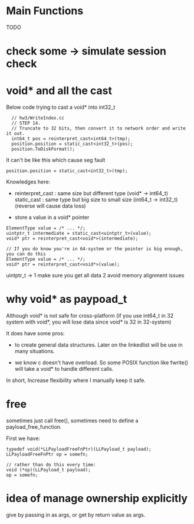 # Main Functions
TODO

# check some -> simulate session check

# void* and all the cast
Below code trying to cast a void* into int32_t
```
  // hw3/WriteIndex.cc
  // STEP 14.
  // Truncate to 32 bits, then convert it to network order and write it out.
  int64_t pos = reinterpret_cast<int64_t>(tmp);
  position.position = static_cast<int32_t>(pos);
  position.ToDiskFormat();
```

It can't be like this which cause seg fault
```
position.position = static_cast<int32_t>(tmp);
```
Knowledges here:

-  reinterpret_cast : same size but different type (void* -> int64_t)
   static_cast : same type but big size to small size (int64_t -> int32_t) (reverse will cause data loss)

- store a value in a void* pointer
```
ElementType value = /* ... */;
uintptr_t intermediate = static_cast<uintptr_t>(value);
void* ptr = reinterpret_cast<void*>(intermediate);

// If you do know you're in 64-system or the pointer is big enough, you can do this
ElementType value = /* ... */;
void* ptr = reinterpret_cast<void*>(value);
```
uintptr_t -> 1 make sure you get all data 2 avoid memory alignment issues


# why void* as paypoad_t

Although void* is not safe for cross-platform (if you use int64_t in 32 system with void*, you will lose data since void* is 32 in 32-system)

It does have some pros:

- to create general data structures. Later on the linkedlist will be use in many situations.

- we know c doesn't have overload. So some POSIX function like fwrite() will take a void* to handle different calls.

In short, Increase flexibility where I manually keep it safe.


# free

sometimes just call free(), sometimes need to define a payload_free_function.

First we have:
```
typedef void(*LLPayloadFreeFnPtr)(LLPayload_t payload);
LLPayloadFreeFnPtr op = somefn;

// rather than do this every time:
void (*op)(LLPayload_t payload);
op = somefn;
```

# idea of manage ownership explicitly

give by passing in as args, or get by return value as args.
